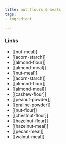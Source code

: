 ```yaml
---
title: nut flours & meals
tags:
- ingredient

---
```



### Links

* [[nut-meal]]
* [[acorn-starch]]
* [[almond-flour]]
* [[almond-meal]]
* [[nut-meal]]
* [[acorn-starch]]
* [[almond-flour]]
* [[almond-meal]]
* [[cashew-flour]]
* [[peanut-powder]]
* [[praline-powder]]
* [[nut-flour]]
* [[chestnut-flour]]
* [[hazelnut-flour]]
* [[hazelnut-meal]]
* [[pecan-meal]]
* [[walnut-meal]]
